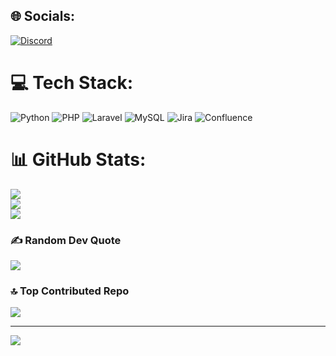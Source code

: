 
## 🌐 Socials:
[![Discord](https://img.shields.io/badge/Discord-%237289DA.svg?logo=discord&logoColor=white)](https://discord.gg/https://discord.com/users/211370137385697280)

# 💻 Tech Stack:
![Python](https://img.shields.io/badge/python-3670A0?style=flat&logo=python&logoColor=ffdd54) ![PHP](https://img.shields.io/badge/php-%23777BB4.svg?style=flat&logo=php&logoColor=white) ![Laravel](https://img.shields.io/badge/laravel-%23FF2D20.svg?style=flat&logo=laravel&logoColor=white) ![MySQL](https://img.shields.io/badge/mysql-%2300f.svg?style=flat&logo=mysql&logoColor=white) ![Jira](https://img.shields.io/badge/jira-%230A0FFF.svg?style=flat&logo=jira&logoColor=white) ![Confluence](https://img.shields.io/badge/confluence-%23172BF4.svg?style=flat&logo=confluence&logoColor=white)
# 📊 GitHub Stats:
![](https://github-readme-stats.vercel.app/api?username=PashaVDW&theme=dark&hide_border=false&include_all_commits=false&count_private=false)<br/>
![](https://github-readme-streak-stats.herokuapp.com/?user=PashaVDW&theme=dark&hide_border=false)<br/>
![](https://github-readme-stats.vercel.app/api/top-langs/?username=PashaVDW&theme=dark&hide_border=false&include_all_commits=false&count_private=false&layout=compact)

### ✍️ Random Dev Quote
![](https://quotes-github-readme.vercel.app/api?type=horizontal&theme=merko)

### 🔝 Top Contributed Repo
![](https://github-contributor-stats.vercel.app/api?username=PashaVDW&limit=5&theme=gruvbox&combine_all_yearly_contributions=true)

---
[![](https://visitcount.itsvg.in/api?id=PashaVDW&icon=0&color=8)](https://visitcount.itsvg.in)

<!-- Proudly created with GPRM ( https://gprm.itsvg.in ) -->
